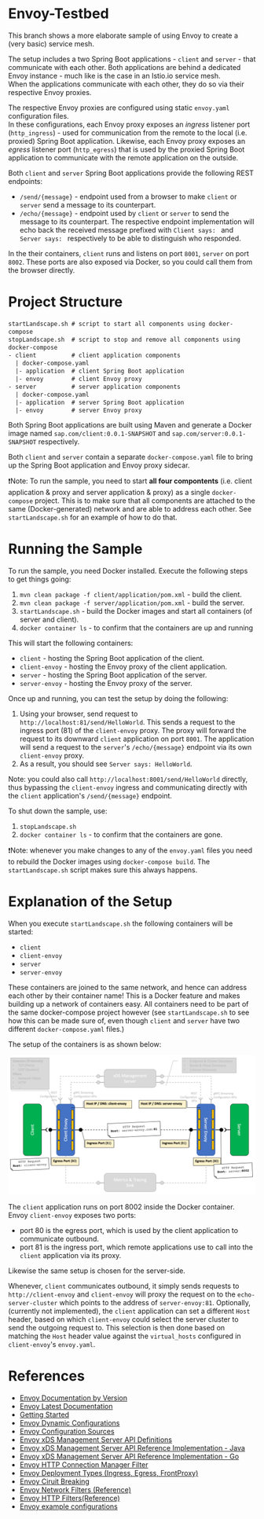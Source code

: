 # Envoy-Testbed

This branch shows a more elaborate sample of using Envoy to create a (very basic) service mesh.

The setup includes a two Spring Boot applications - `client` and `server` - that communicate with each other.
Both applications are behind a dedicated Envoy instance - much like is the case in an Istio.io service mesh.  
When the applications communicate with each other, they do so via their respective Envoy proxies.

The respective Envoy proxies are configured using static `envoy.yaml` configuration files.  
In these configurations, each Envoy proxy exposes an _ingress_ listener port (`http_ingress`) - used for communication from the remote to the local (i.e. proxied) Spring Boot application. Likewise, each Envoy proxy exposes an _egress_ listener port (`http_egress`) that is used by the proxied Spring Boot application to communicate with the remote application on the outside.

Both `client` and `server` Spring Boot applications provide the following REST endpoints:
* `/send/{message}` - endpoint used from a browser to make `client` or `server` send a message to its counterpart.
* `/echo/{message}` - endpoint used by `client` or `server` to send the message to its counterpart. The respective endpoint implementation will echo back the received message prefixed with `Client says: ` and `Server says: ` respectively to be able to distinguish who responded.

In the their containers, `client` runs and listens on port `8001`, `server` on port `8002`. These ports are also exposed via Docker, so you could call them from the browser directly.

# Project Structure

```shell
startLandscape.sh # script to start all components using docker-compose
stopLandscape.sh  # script to stop and remove all components using docker-compose
- client          # client application components
  | docker-compose.yaml
  |- application  # client Spring Boot application
  |- envoy        # client Envoy proxy
- server          # server application components
  | docker-compose.yaml
  |- application  # server Spring Boot application 
  |- envoy        # server Envoy proxy
```

Both Spring Boot applications are built using Maven and generate a Docker image named `sap.com/client:0.0.1-SNAPSHOT` and `sap.com/server:0.0.1-SNAPSHOT` respectively.

Both `client` and `server` contain a separate `docker-compose.yaml` file to bring up the Spring Boot application and Envoy proxy sidecar. 

❗Note: To run the sample, you need to start **all four compontents** (i.e. client application & proxy and server application & proxy) as a single `docker-compose` project. This is to make sure that all components are attached to the same (Docker-generated) network and are able to address each other. See `startLandscape.sh` for an example of how to do that.

# Running the Sample

To run the sample, you need Docker installed. Execute the following steps to get things going:

1. `mvn clean package -f client/application/pom.xml` - build the client.
2. `mvn clean package -f server/application/pom.xml` - build the server.
3. `startLandscape.sh` - build the Docker images and start all containers (of server and client).
4. `docker container ls` - to confirm that the containers are up and running

This will start the following containers:
* `client` - hosting the Spring Boot application of the client.
* `client-envoy` - hosting the Envoy proxy of the client application.
* `server` - hosting the Spring Boot application of the server.
* `server-envoy` - hosting the Envoy proxy of the server.

Once up and running, you can test the setup by doing the following:
1. Using your browser, send request to `http://localhost:81/send/HelloWorld`. 
   This sends a request to the ingress port (81) of the `client-envoy` proxy.
   The proxy will forward the request to its downward `client` application on port `8001`.
   The application will send a request to the `server`'s `/echo/{message}` endpoint via its own `client-envoy` proxy.
2. As a result, you should see `Server says: HelloWorld`.

Note: you could also call `http://localhost:8001/send/HelloWorld` directly, thus bypassing the `client-envoy` ingress and communicating directly with the `client` application's `/send/{message}` endpoint.

To shut down the sample, use:
1. `stopLandscape.sh`
2. `docker container ls` - to confirm that the containers are gone.

❗Note: whenever you make changes to any of the `envoy.yaml` files you need to rebuild the Docker images using `docker-compose build`. The `startLandscape.sh` script makes sure this always happens.

# Explanation of the Setup

When you execute `startLandscape.sh` the following containers will be started:
* `client`
* `client-envoy`
* `server`
* `server-envoy`

These containers are joined to the same network, and hence can address each other by their container name!
This is a Docker feature and makes building up a network of containers easy. All containers need to be part of the same docker-compose project however (see `startLandscape.sh` to see how this can be made sure of, even though `client` and `server` have two different `docker-compose.yaml` files.)

The setup of the containers is as shown below:

![setup](./.documentation/setup.png)

The `client` application runs on port 8002 inside the Docker container.  
Envoy `client-envoy` exposes two ports: 
- port 80 is the egress port, which is used by the client application to communicate outbound.
- port 81 is the ingress port, which remote applications use to call into the `client` application via its proxy.

Likewise the same setup is chosen for the server-side.

Whenever, `client` communicates outbound, it simply sends requests to `http://client-envoy` and `client-envoy` will proxy the request on to the `echo-server-cluster` which points to the address of `server-envoy:81`.
Optionally, (currently not implemented), the `client` application can set a different `Host` header, based on which `client-envoy` could select the server cluster to send the outgoing request to. This selection is then done based on matching the `Host` header value against the `virtual_hosts` configured in `client-envoy`'s `envoy.yaml`.


# References

* [Envoy Documentation by Version](https://www.envoyproxy.io/docs)
* [Envoy Latest Documentation](https://www.envoyproxy.io/docs/envoy/latest/)
* [Getting Started](https://www.envoyproxy.io/docs/envoy/latest/start/start)
* [Envoy Dynamic Configurations](https://www.envoyproxy.io/docs/envoy/latest/intro/arch_overview/operations/dynamic_configuration#arch-overview-dynamic-config)
* [Envoy Configuration Sources](https://www.envoyproxy.io/docs/envoy/latest/api-v2/api/v2/core/config_source.proto#envoy-api-field-core-configsource-api-config-source)
* [Envoy xDS Management Server API Definitions](https://www.envoyproxy.io/docs/envoy/latest/configuration/overview/xds_api#config-overview-management-server)
* [Envoy xDS Management Server API Reference Implementation - Java](https://github.com/envoyproxy/java-control-plane)
* [Envoy xDS Management Server API Reference Implementation - Go](https://github.com/envoyproxy/go-control-plane)
* [Envoy HTTP Connection Manager Filter](https://www.envoyproxy.io/docs/envoy/latest/api-v3/extensions/filters/network/http_connection_manager/v3/http_connection_manager.proto#envoy-v3-api-msg-extensions-filters-network-http-connection-manager-v3-httpconnectionmanager)
* [Envoy Deployment Types (Ingress, Egress, FrontProxy)](https://www.envoyproxy.io/docs/envoy/latest/intro/deployment_types/deployment_types)
* [Envoy Ciruit Breaking](https://www.envoyproxy.io/docs/envoy/latest/intro/arch_overview/upstream/circuit_breaking#arch-overview-circuit-break)
* [Envoy Network Filters (Reference)](https://www.envoyproxy.io/docs/envoy/latest/configuration/listeners/network_filters/network_filters)
* [Envoy HTTP Filters(Reference)](https://www.envoyproxy.io/docs/envoy/latest/configuration/http/http_filters/http_filters)
* [Envoy example configurations](https://www.envoyproxy.io/docs/envoy/latest/install/ref_configs#install-ref-configs)
